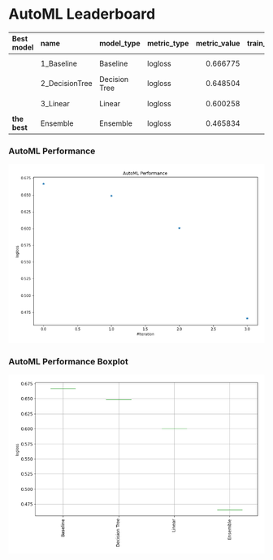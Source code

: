 # AutoML Leaderboard

| Best model   | name           | model_type    | metric_type   |   metric_value |   train_time | Link                                     |
|:-------------|:---------------|:--------------|:--------------|---------------:|-------------:|:-----------------------------------------|
|              | 1_Baseline     | Baseline      | logloss       |       0.666775 |         0.08 | [Results link](1_Baseline/README.md)     |
|              | 2_DecisionTree | Decision Tree | logloss       |       0.648504 |         6.41 | [Results link](2_DecisionTree/README.md) |
|              | 3_Linear       | Linear        | logloss       |       0.600258 |         3.9  | [Results link](3_Linear/README.md)       |
| **the best** | Ensemble       | Ensemble      | logloss       |       0.465834 |         0.25 | [Results link](Ensemble/README.md)       |

### AutoML Performance
![AutoML Performance](ldb_performance.png)

### AutoML Performance Boxplot
![AutoML Performance Boxplot](ldb_performance_boxplot.png)